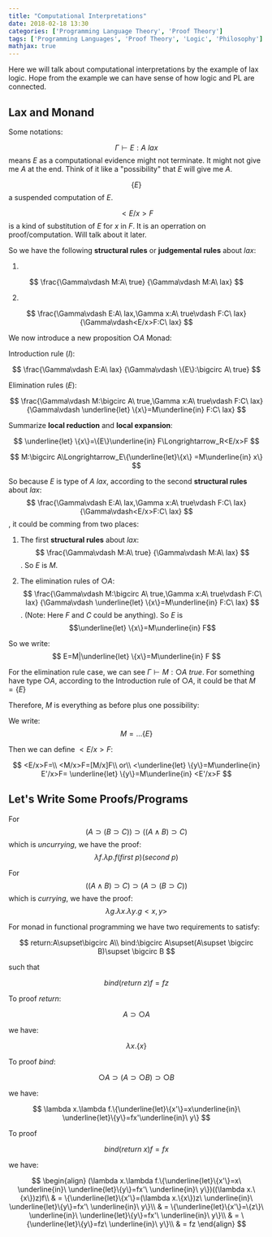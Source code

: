 ```yaml
---
title: "Computational Interpretations"
date: 2018-02-18 13:30
categories: ['Programming Language Theory', 'Proof Theory'] 
tags: ['Programming Languages', 'Proof Theory', 'Logic', 'Philosophy'] 
mathjax: true
---
```



Here we will talk about computational interpretations by the example of lax logic.
Hope from the example we can have sense of how logic and PL are connected.

<!--more-->

## Lax and Monand

Some notations:

$$
\Gamma\vdash E:A\ lax
$$
means $E$ as a computational evidence might not terminate. It might not give me $A$ at the end. Think of it like a "possibility" that $E$ will give me $A$.

$$
\{E\}
$$
a suspended computation of $E$.

$$
<E/x>F
$$
is a kind of substitution of $E$ for $x$ in $F$. It is an operration on proof/computation. Will talk about it later.

So we have the following __structural rules__ or __judgemental rules__ about $lax$:

1.

$$
\frac{\Gamma\vdash M:A\ true}
{\Gamma\vdash M:A\ lax}
$$

2.

$$
\frac{\Gamma\vdash E:A\ lax,\Gamma x:A\ true\vdash F:C\ lax}
{\Gamma\vdash<E/x>F:C\ lax}
$$

We now introduce a new proposition $\bigcirc A$ Monad:

Introduction rule ($I$):

$$
\frac{\Gamma\vdash E:A\ lax}
{\Gamma\vdash \{E\}:\bigcirc A\ true}
$$

Elimination rules ($E$):

$$
\frac{\Gamma\vdash M:\bigcirc A\ true,\Gamma x:A\ true\vdash F:C\ lax}
{\Gamma\vdash \underline{let} \{x\}=M\underline{in} F:C\ lax}
$$

Summarize __local reduction__ and __local expansion__:

$$
\underline{let} \{x\}=\{E\}\underline{in} F\Longrightarrow_R<E/x>F
$$

$$
M:\bigcirc A\Longrightarrow_E\{\underline{let}\{x\} =M\underline{in} x\}
$$

So because $E$ is type of $A\ lax$, according to the second __structural rules__ about $lax$:
$$
\frac{\Gamma\vdash E:A\ lax,\Gamma x:A\ true\vdash F:C\ lax}
{\Gamma\vdash<E/x>F:C\ lax}
$$,
it could be comming from two places:
1. The first __structural rules__ about $lax$:
$$
\frac{\Gamma\vdash M:A\ true}
{\Gamma\vdash M:A\ lax}
$$.
So $E$ is $M$.

2. The elimination rules of $\bigcirc A$:
$$
\frac{\Gamma\vdash M:\bigcirc A\ true,\Gamma x:A\ true\vdash F:C\ lax}
{\Gamma\vdash \underline{let} \{x\}=M\underline{in} F:C\ lax}
$$. (Note: Here $F$ and $C$ could be anything).
So $E$ is $$\underline{let} \{x\}=M\underline{in} F$$

So we write:
$$
E=M|\underline{let} \{x\}=M\underline{in} F
$$

For the elimination rule case, we can see $\Gamma\vdash M:\bigcirc A\ true$.
For something have type $\bigcirc A$, according to the Introduction rule of $\bigcirc A$,
it could be that $M=\{E\}$

Therefore, $M$ is everything as before plus one possibility:

We write:
$$
M=\ldots\{E\}
$$

Then we can define $<E/x>F$:

$$
<E/x>F=\\
<M/x>F=[M/x]F\\
or\\
<\underline{let} \{y\}=M\underline{in} E'/x>F=
\underline{let} \{y\}=M\underline{in} <E'/x>F
$$

## Let's Write Some Proofs/Programs

For
$$
(A\supset(B\supset C))\supset((A\wedge B)\supset C)
$$
which is _uncurrying_, we have the proof:
$$
\lambda f.\lambda p.f(first\ p)(second\ p)
$$

For
$$
((A\wedge B)\supset C)\supset (A\supset (B\supset C))
$$
which is _currying_, we have the proof:
$$
\lambda g.\lambda x.\lambda y.g<x,y>
$$

For monad in functional programming we have two requirements to satisfy:

$$
return:A\supset\bigcirc A\\
bind:\bigcirc A\supset(A\supset \bigcirc B)\supset \bigcirc B
$$

such that

$$
bind(return\ z)f=fz
$$

To proof $return$:

$$A\supset \bigcirc A$$

we have:

$$\lambda x.\{x\}$$

To proof $bind$:

$$\bigcirc A\supset (A\supset \bigcirc B)\supset \bigcirc B$$

we have:

$$
\lambda x.\lambda f.\{\underline{let}\{x'\}=x\underline{in}\ \underline{let}\{y\}=fx'\underline{in}\ y\}
$$

To proof

$$
bind(return\ x)f=fx
$$

we have:

$$
\begin{align}
(\lambda x.\lambda f.\{\underline{let}\{x'\}=x\ \underline{in}\ \underline{let}\{y\}=fx'\ \underline{in}\ y\})((\lambda x.\{x\})z)f\\
& = \{\underline{let}\{x'\}=(\lambda x.\{x\})z\ \underline{in}\ \underline{let}\{y\}=fx'\ \underline{in}\ y\}\\
& = \{\underline{let}\{x'\}=\{z\}\ \underline{in}\ \underline{let}\{y\}=fx'\ \underline{in}\ y\}\\
& = \{\underline{let}\{y\}=fz\ \underline{in}\ y\}\\
& = fz
\end{align}
$$
